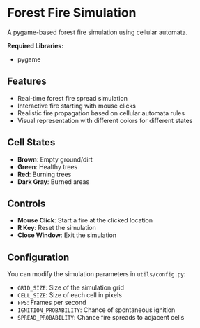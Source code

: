 # Forest Fire Simulation

A pygame-based forest fire simulation using cellular automata.

**Required Libraries:**

* pygame

## Features

- Real-time forest fire spread simulation
- Interactive fire starting with mouse clicks
- Realistic fire propagation based on cellular automata rules
- Visual representation with different colors for different states

## Cell States

- **Brown**: Empty ground/dirt
- **Green**: Healthy trees
- **Red**: Burning trees
- **Dark Gray**: Burned areas

## Controls

- **Mouse Click**: Start a fire at the clicked location
- **R Key**: Reset the simulation
- **Close Window**: Exit the simulation

## Configuration

You can modify the simulation parameters in `utils/config.py`:

- `GRID_SIZE`: Size of the simulation grid
- `CELL_SIZE`: Size of each cell in pixels
- `FPS`: Frames per second
- `IGNITION_PROBABILITY`: Chance of spontaneous ignition
- `SPREAD_PROBABILITY`: Chance fire spreads to adjacent cells

